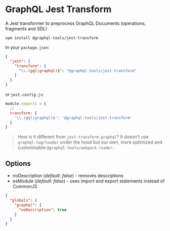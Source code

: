 # GraphQL Jest Transform

A Jest transformer to preprocess GraphQL Documents (operations, fragments and SDL)

    npm install @graphql-tools/jest-transform

In your `package.json`:

```json
{
  "jest": {
    "transform": {
      "\\.(gql|graphql)$": "@graphql-tools/jest-transform"
    }
  }
}
```

or `jest.config.js`:

```js
module.exports = {
  // ...
  transform: {
    '\\.(gql|graphql)$': '@graphql-tools/jest-transform'
  }
}
```

> How is it different from `jest-transform-graphql`? It doesn't use `graphql-tag/loader` under the
> hood but our own, more optimized and customisable `@graphql-tools/webpack-loader`.

## Options

- noDescription (_default: false_) - removes descriptions
- esModule (_default: false_) - uses import and export statements instead of CommonJS

```json
{
  "globals": {
    "graphql": {
      "noDescription": true
    }
  }
}
```
